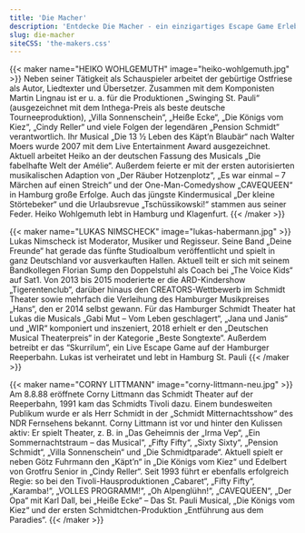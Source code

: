 ```yaml
---
title: 'Die Macher'
description: 'Entdecke Die Macher - ein einzigartiges Escape Game Erlebnis in Hamburg St. Pauli. Buche jetzt dein Abenteuer im Skurrilum!'
slug: die-macher
siteCSS: 'the-makers.css'
---
```


{{< maker name="HEIKO WOHLGEMUTH" image="heiko-wohlgemuth.jpg" >}}
Neben seiner Tätigkeit als Schauspieler arbeitet der gebürtige Ostfriese als Autor, Liedtexter und Übersetzer. Zusammen mit dem Komponisten Martin Lingnau ist er u. a. für die Produktionen „Swinging St. Pauli“ (ausgezeichnet mit dem Inthega-Preis als beste deutsche Tourneeproduktion), „Villa Sonnenschein“, „Heiße Ecke“, „Die Königs vom Kiez“, „Cindy Reller“ und viele Folgen der legendären „Pension Schmidt“ verantwortlich. Ihr Musical „Die 13 ½ Leben des Käpt’n Blaubär“ nach Walter Moers wurde 2007 mit dem Live Entertainment Award ausgezeichnet. Aktuell arbeitet Heiko an der deutschen Fassung des Musicals „Die fabelhafte Welt der Amélie“. Außerdem feierte er mit der ersten autorisierten musikalischen Adaption von „Der Räuber Hotzenplotz“, „Es war einmal – 7 Märchen auf einen Streich“ und der One-Man-Comedyshow „CAVEQUEEN“ in Hamburg große Erfolge. Auch das jüngste Kindermusical „Der kleine Störtebeker“ und die Urlaubsrevue „Tschüssikowski!“ stammen aus seiner Feder. Heiko Wohlgemuth lebt in Hamburg und Klagenfurt.
{{< /maker >}}

{{< maker name="LUKAS NIMSCHECK" image="lukas-habermann.jpg" >}}
Lukas Nimscheck ist Moderator, Musiker und Regisseur. Seine Band „Deine Freunde“ hat gerade das fünfte Studioalbum veröffentlicht und spielt in ganz Deutschland vor ausverkauften Hallen. Aktuell teilt er sich mit seinem Bandkollegen Florian Sump den Doppelstuhl als Coach bei „The Voice Kids“ auf Sat1. Von 2013 bis 2015 moderierte er die ARD-Kindershow „Tigerentenclub“, darüber hinaus den CREATORS-Wettbewerb im Schmidt Theater sowie mehrfach die Verleihung des Hamburger Musikpreises „Hans“, den er 2014 selbst gewann. Für das Hamburger Schmidt Theater hat Lukas die Musicals „Gabi Mut – Vom Leben geschlagert“, „Jana und Janis“ und „WIR“ komponiert und inszeniert, 2018 erhielt er den „Deutschen Musical Theaterpreis“ in der Kategorie „Beste Songtexte“. Außerdem betreibt er das “Skurrilum”, ein Live Escape Game auf der Hamburger Reeperbahn. Lukas ist verheiratet und lebt in Hamburg St. Pauli
{{< /maker >}}

{{< maker name="CORNY LITTMANN" image="corny-littmann-neu.jpg" >}}
Am 8.8.88 eröffnete Corny Littmann das Schmidt Theater auf der Reeperbahn, 1991 kam das Schmidts Tivoli dazu. Einem bundesweiten Publikum wurde er als Herr Schmidt in der „Schmidt Mitternachtsshow“ des NDR Fernsehens bekannt. Corny Littmann ist vor und hinter den Kulissen aktiv: Er spielt Theater, z. B. in „Das Geheimnis der „Irma Vep“, „Ein Sommernachtstraum – das Musical“, „Fifty Fifty“, „Sixty Sixty“, „Pension Schmidt“, „Villa Sonnenschein“ und „Die Schmidtparade“. Aktuell spielt er neben Götz Fuhrmann den „Käpt’n“ in „Die Königs vom Kiez“ und Edelbert von Grotfru Senior in „Cindy Reller“. Seit 1993 führt er ebenfalls erfolgreich Regie: so bei den Tivoli-Hausproduktionen „Cabaret“, „Fifty Fifty“, „Karamba!“, „VOLLES PROGRAMM!“, „Oh Alpenglühn!“, „CAVEQUEEN“, „Der Opa“ mit Karl Dall, bei „Heiße Ecke“ – Das St. Pauli Musical, „Die Königs vom Kiez“ und der ersten Schmidtchen-Produktion „Entführung aus dem Paradies“.
{{< /maker >}}
